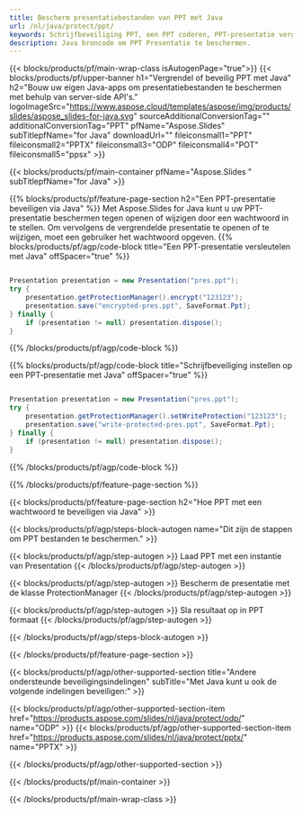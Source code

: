 ```yaml
---
title: Bescherm presentatiebestanden van PPT met Java
url: /nl/java/protect/ppt/
keywords: Schrijfbeveiliging PPT, een PPT coderen, PPT-presentatie vergrendelen, PPT beschermen
description: Java broncode om PPT Presentatie te beschermen.
---
```


{{< blocks/products/pf/main-wrap-class isAutogenPage="true">}}
{{< blocks/products/pf/upper-banner h1="Vergrendel of beveilig PPT met Java" h2="Bouw uw eigen Java-apps om presentatiebestanden te beschermen met behulp van server-side API's." logoImageSrc="https://www.aspose.cloud/templates/aspose/img/products/slides/aspose_slides-for-java.svg" sourceAdditionalConversionTag="" additionalConversionTag="PPT" pfName="Aspose.Slides" subTitlepfName="for Java" downloadUrl="" fileiconsmall1="PPT" fileiconsmall2="PPTX" fileiconsmall3="ODP" fileiconsmall4="POT" fileiconsmall5="ppsx" >}}

{{< blocks/products/pf/main-container pfName="Aspose.Slides " subTitlepfName="for Java" >}}

{{% blocks/products/pf/feature-page-section  h2="Een PPT-presentatie beveiligen via Java" %}}
Met Aspose.Slides for Java kunt u uw PPT-presentatie beschermen tegen openen of wijzigen door een wachtwoord in te stellen. Om vervolgens de vergrendelde presentatie te openen of te wijzigen, moet een gebruiker het wachtwoord opgeven.
{{% blocks/products/pf/agp/code-block title="Een PPT-presentatie versleutelen met Java" offSpacer="true" %}}

```java

Presentation presentation = new Presentation("pres.ppt");
try {
    presentation.getProtectionManager().encrypt("123123");
    presentation.save("encrypted-pres.ppt", SaveFormat.Ppt);
} finally {
    if (presentation != null) presentation.dispose();
}
```

{{% /blocks/products/pf/agp/code-block %}}

{{% blocks/products/pf/agp/code-block title="Schrijfbeveiliging instellen op een PPT-presentatie met Java" offSpacer="true" %}}

```java

Presentation presentation = new Presentation("pres.ppt");
try {
    presentation.getProtectionManager().setWriteProtection("123123");
    presentation.save("write-protected-pres.ppt", SaveFormat.Ppt);
} finally {
    if (presentation != null) presentation.dispose();
}
```

{{% /blocks/products/pf/agp/code-block %}}

{{% /blocks/products/pf/feature-page-section %}}

{{< blocks/products/pf/feature-page-section  h2="Hoe PPT met een wachtwoord te beveiligen via Java" >}}

{{< blocks/products/pf/agp/steps-block-autogen name="Dit zijn de stappen om PPT bestanden te beschermen." >}}

{{< blocks/products/pf/agp/step-autogen >}}
Laad PPT met een instantie van Presentation
{{< /blocks/products/pf/agp/step-autogen >}}

{{< blocks/products/pf/agp/step-autogen >}}
Bescherm de presentatie met de klasse ProtectionManager
{{< /blocks/products/pf/agp/step-autogen >}}

{{< blocks/products/pf/agp/step-autogen >}}
Sla resultaat op in PPT formaat
{{< /blocks/products/pf/agp/step-autogen >}}

{{< /blocks/products/pf/agp/steps-block-autogen >}}

{{< /blocks/products/pf/feature-page-section >}}

{{< blocks/products/pf/agp/other-supported-section title="Andere ondersteunde beveiligingsindelingen" subTitle="Met Java kunt u ook de volgende indelingen beveiligen:" >}}

{{< blocks/products/pf/agp/other-supported-section-item href="https://products.aspose.com/slides/nl/java/protect/odp/" name="ODP" >}}
{{< blocks/products/pf/agp/other-supported-section-item href="https://products.aspose.com/slides/nl/java/protect/pptx/" name="PPTX" >}}


{{< /blocks/products/pf/agp/other-supported-section >}}

{{< /blocks/products/pf/main-container >}}
    
{{< /blocks/products/pf/main-wrap-class >}}